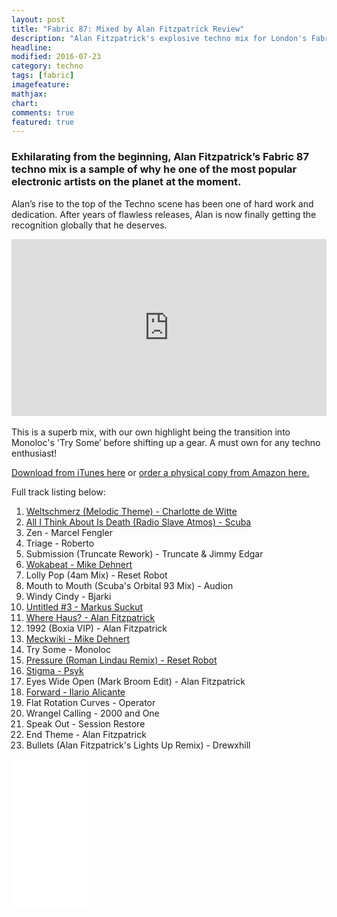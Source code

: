 ```yaml
---
layout: post
title: "Fabric 87: Mixed by Alan Fitzpatrick Review"
description: "Alan Fitzpatrick's explosive techno mix for London's Fabric nightclub"
headline: 
modified: 2016-07-23
category: techno
tags: [fabric]
imagefeature: 
mathjax: 
chart: 
comments: true
featured: true
---
```



### Exhilarating from the beginning, Alan Fitzpatrick’s Fabric 87 techno mix is a sample of why he one of the most popular electronic artists on the planet at the moment.


Alan’s rise to the top of the Techno scene has been one of hard work and dedication. After years of flawless releases, Alan is now finally getting the recognition globally that he deserves.


<style>.embed-container { position: relative; padding-bottom: 56.25%; height: 0; overflow: hidden; max-width: 100%; } .embed-container iframe, .embed-container object, .embed-container embed { position: absolute; top: 0; left: 0; width: 100%; height: 100%; }</style><div class='embed-container'><iframe src='https://www.youtube.com/embed/48-MxGisIYY' frameborder='0' allowfullscreen></iframe></div>


<br>
This is a superb mix, with our own highlight being the transition into Monoloc's 'Try Some’ before shifting up a gear. A must own for any techno enthusiast!

<a href="https://itunes.apple.com/gb/album/fabric-87-alan-fitzpatrick/id1101682045">Download from iTunes here</a> or <a rel="nofollow" href="http://www.amazon.co.uk/gp/product/B01BXGUMS4/ref=as_li_tl?ie=UTF8&camp=1634&creative=6738&creativeASIN=B01BXGUMS4&linkCode=as2&tag=rechun02-21">order a physical copy from Amazon here.</a><img src="http://ir-uk.amazon-adsystem.com/e/ir?t=rechun02-21&l=as2&o=2&a=B01BXGUMS4" width="1" height="1" border="0" alt="" style="border:none !important; margin:0px !important;" />


Full track listing below:

1. <a href="https://itunes.apple.com/gb/album/weltschmerz-melodic-theme/id1101682045?i=1101682053">Weltschmerz (Melodic Theme) - Charlotte de Witte</a>
2. <a href="https://itunes.apple.com/gb/album/all-i-think-about-is-death/id1048806042?i=1048806456">All I Think About Is Death (Radio Slave Atmos) - Scuba</a>
3. Zen - Marcel Fengler
4. Triage - Roberto
5. Submission (Truncate Rework) - Truncate & Jimmy Edgar
6. <a href="https://itunes.apple.com/gb/album/wokabeat/id1089127362?i=1089127365">Wokabeat - Mike Dehnert</a>
7. Lolly Pop (4am Mix) - Reset Robot
8. Mouth to Mouth (Scuba's Orbital 93 Mix) - Audion
9. Windy Cindy - Bjarki
10. <a href="https://itunes.apple.com/gb/album/untitled-3/id1056104522?i=1056105042">Untitled #3 - Markus Suckut</a>
11. <a href="https://itunes.apple.com/gb/album/where-haus/id1113281252?i=1113281444">Where Haus? - Alan Fitzpatrick</a>
12. 1992 (Boxia VIP) - Alan Fitzpatrick
13. <a href="https://itunes.apple.com/gb/album/meckwiki/id1089127362?i=1089127366">Meckwiki - Mike Dehnert</a>
14. Try Some - Monoloc
15. <a href="https://itunes.apple.com/gb/album/pressure-roman-lindau-remix/id1101682045?i=1101682427
">Pressure (Roman Lindau Remix) - Reset Robot</a>
16. <a href="https://itunes.apple.com/gb/album/stigma/id1060114060?i=1060114896
">Stigma - Psyk</a>
17. Eyes Wide Open (Mark Broom Edit) - Alan Fitzpatrick
18. <a href="https://itunes.apple.com/gb/album/forward/id1089057710?i=1089057717
">Forward - Ilario Alicante</a>
19. Flat Rotation Curves - Operator
20. Wrangel Calling - 2000 and One
21. Speak Out - Session Restore
22. End Theme - Alan Fitzpatrick
23. Bullets (Alan Fitzpatrick's Lights Up Remix) - Drewxhill


<p>
<iframe style="width:120px;height:240px;" marginwidth="0" marginheight="0" scrolling="no" frameborder="0" src="//ws-eu.amazon-adsystem.com/widgets/q?ServiceVersion=20070822&OneJS=1&Operation=GetAdHtml&MarketPlace=GB&source=ac&ref=qf_sp_asin_til&ad_type=product_link&tracking_id=rechun02-21&marketplace=amazon&region=GB&placement=B01BXGUMS4&asins=B01BXGUMS4&linkId=&show_border=true&link_opens_in_new_window=true">
</iframe></p>